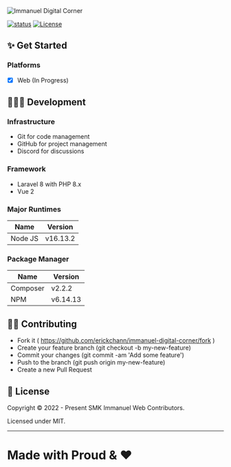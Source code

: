 <img src="assets/readme-banner-rev.png" alt="Immanuel Digital Corner">

[![status](https://img.shields.io/badge/Status-Development-orange)](https://github.com/erickchann/immanuel-digital-corner)
[![License](https://img.shields.io/badge/License-MIT-brightgreen)](https://github.com/erickchann/immanuel-digital-corner#license)

## ✨ Get Started
### Platforms
- [x] Web (In Progress)

## 👨🏻‍💻 Development
### Infrastructure
- Git for code management
- GitHub for project management
- Discord for discussions

### Framework
- Laravel 8 with PHP 8.x
- Vue 2

### Major Runtimes
| Name                       | Version  |
| -------------------------- | -------- |
| Node JS                    | v16.13.2 |

### Package Manager
| Name                       | Version  |
| -------------------------- | -------- |
| Composer                   | v2.2.2   |
| NPM                        | v6.14.13 |

## 💪🏻 Contributing
- Fork it ( https://github.com/erickchann/immanuel-digital-corner/fork )
- Create your feature branch (git checkout -b my-new-feature)
- Commit your changes (git commit -am 'Add some feature')
- Push to the branch (git push origin my-new-feature)
- Create a new Pull Request

## 📄 License
Copyright © 2022 - Present SMK Immanuel Web Contributors.

Licensed under MIT.

------------
**Made with Proud & ❤️**
=======
